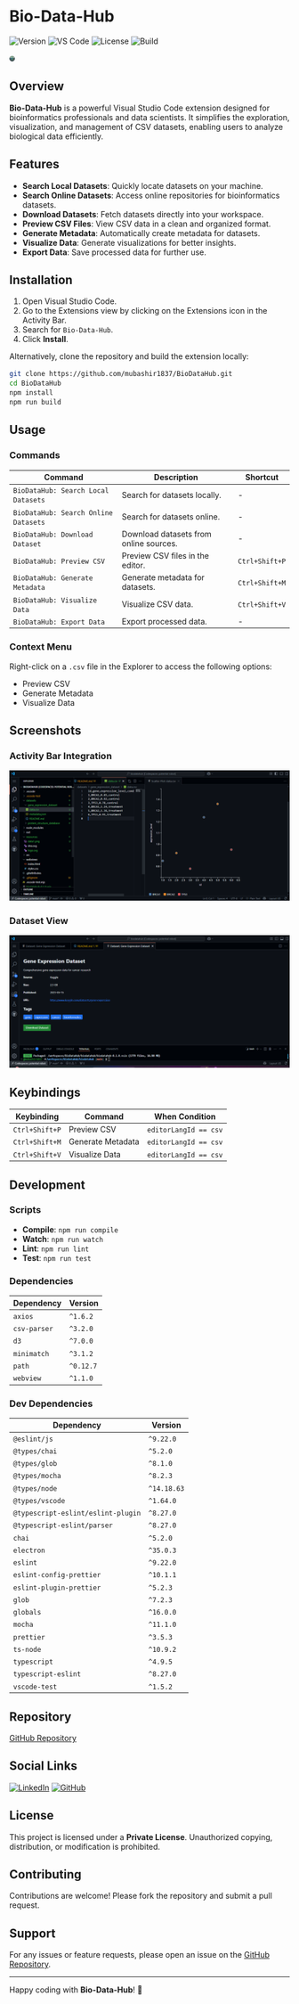 # Bio-Data-Hub

![Version](https://img.shields.io/badge/version-0.1.2-blue)
![VS Code](https://img.shields.io/badge/VS%20Code-%5E1.64.0-blue)
![License](https://img.shields.io/badge/license-Private-red)
![Build](https://img.shields.io/badge/build-passing-brightgreen)

<img src="resources/logo.jpg"  width="10px"/>


## Overview

**Bio-Data-Hub** is a powerful Visual Studio Code extension designed for bioinformatics professionals and data scientists. It simplifies the exploration, visualization, and management of CSV datasets, enabling users to analyze biological data efficiently.

## Features

- **Search Local Datasets**: Quickly locate datasets on your machine.
- **Search Online Datasets**: Access online repositories for bioinformatics datasets.
- **Download Datasets**: Fetch datasets directly into your workspace.
- **Preview CSV Files**: View CSV data in a clean and organized format.
- **Generate Metadata**: Automatically create metadata for datasets.
- **Visualize Data**: Generate visualizations for better insights.
- **Export Data**: Save processed data for further use.

## Installation

1. Open Visual Studio Code.
2. Go to the Extensions view by clicking on the Extensions icon in the Activity Bar.
3. Search for `Bio-Data-Hub`.
4. Click **Install**.

Alternatively, clone the repository and build the extension locally:

```bash
git clone https://github.com/mubashir1837/BioDataHub.git
cd BioDataHub
npm install
npm run build
```

## Usage

### Commands

| Command                              | Description                              | Shortcut         |
|--------------------------------------|------------------------------------------|------------------|
| `BioDataHub: Search Local Datasets`  | Search for datasets locally.             | -                |
| `BioDataHub: Search Online Datasets` | Search for datasets online.              | -                |
| `BioDataHub: Download Dataset`       | Download datasets from online sources.   | -                |
| `BioDataHub: Preview CSV`            | Preview CSV files in the editor.         | `Ctrl+Shift+P`   |
| `BioDataHub: Generate Metadata`      | Generate metadata for datasets.          | `Ctrl+Shift+M`   |
| `BioDataHub: Visualize Data`         | Visualize CSV data.                      | `Ctrl+Shift+V`   |
| `BioDataHub: Export Data`            | Export processed data.                   | -                |

### Context Menu

Right-click on a `.csv` file in the Explorer to access the following options:

- Preview CSV
- Generate Metadata
- Visualize Data

## Screenshots

### Activity Bar Integration
![Activity Bar](resources/visualize-data.png)

### Dataset View
![Dataset View](resources/data1.png)

## Keybindings

| Keybinding         | Command                  | When Condition       |
|--------------------|--------------------------|----------------------|
| `Ctrl+Shift+P`     | Preview CSV             | `editorLangId == csv` |
| `Ctrl+Shift+M`     | Generate Metadata       | `editorLangId == csv` |
| `Ctrl+Shift+V`     | Visualize Data          | `editorLangId == csv` |

## Development

### Scripts

- **Compile**: `npm run compile`
- **Watch**: `npm run watch`
- **Lint**: `npm run lint`
- **Test**: `npm run test`

### Dependencies

| Dependency         | Version   |
|--------------------|-----------|
| `axios`            | `^1.6.2` |
| `csv-parser`       | `^3.2.0` |
| `d3`               | `^7.0.0` |
| `minimatch`        | `^3.1.2` |
| `path`             | `^0.12.7` |
| `webview`          | `^1.1.0` |

### Dev Dependencies

| Dependency                 | Version   |
|----------------------------|-----------|
| `@eslint/js`               | `^9.22.0` |
| `@types/chai`              | `^5.2.0` |
| `@types/glob`              | `^8.1.0` |
| `@types/mocha`             | `^8.2.3` |
| `@types/node`              | `^14.18.63` |
| `@types/vscode`            | `^1.64.0` |
| `@typescript-eslint/eslint-plugin` | `^8.27.0` |
| `@typescript-eslint/parser` | `^8.27.0` |
| `chai`                     | `^5.2.0` |
| `electron`                 | `^35.0.3` |
| `eslint`                   | `^9.22.0` |
| `eslint-config-prettier`   | `^10.1.1` |
| `eslint-plugin-prettier`   | `^5.2.3` |
| `glob`                     | `^7.2.3` |
| `globals`                  | `^16.0.0` |
| `mocha`                    | `^11.1.0` |
| `prettier`                 | `^3.5.3` |
| `ts-node`                  | `^10.9.2` |
| `typescript`               | `^4.9.5` |
| `typescript-eslint`        | `^8.27.0` |
| `vscode-test`              | `^1.5.2` |

## Repository

[GitHub Repository](https://github.com/mubashir1837)

## Social Links

[<img src="https://img.shields.io/badge/LinkedIn-Connect-blue?style=social&logo=linkedin" alt="LinkedIn">](https://www.linkedin.com/in/mubashirali3/)
[<img src="https://img.shields.io/badge/GitHub-Follow-purple?style=social&logo=github" alt="GitHub">](https://github.com/mubashir1837)

## License

This project is licensed under a **Private License**. Unauthorized copying, distribution, or modification is prohibited.

## Contributing

Contributions are welcome! Please fork the repository and submit a pull request.

## Support

For any issues or feature requests, please open an issue on the [GitHub Repository](https://github.com/mubashir1837/BioDataHub/issues).

---

Happy coding with **Bio-Data-Hub**! 🚀  
